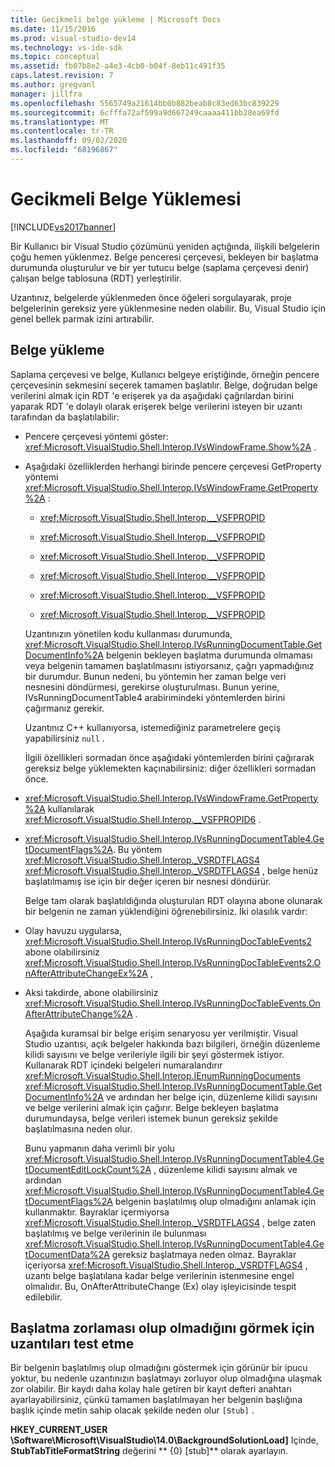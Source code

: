 ```yaml
---
title: Gecikmeli belge yükleme | Microsoft Docs
ms.date: 11/15/2016
ms.prod: visual-studio-dev14
ms.technology: vs-ide-sdk
ms.topic: conceptual
ms.assetid: fb07b8e2-a4e3-4cb0-b04f-8eb11c491f35
caps.latest.revision: 7
ms.author: gregvanl
manager: jillfra
ms.openlocfilehash: 5565749a21614bb0b882beab8c83ed63bc839229
ms.sourcegitcommit: 6cfffa72af599a9d667249caaaa411bb28ea69fd
ms.translationtype: MT
ms.contentlocale: tr-TR
ms.lasthandoff: 09/02/2020
ms.locfileid: "68196867"
---
```

# <a name="delayed-document-loading"></a>Gecikmeli Belge Yüklemesi
[!INCLUDE[vs2017banner](../../includes/vs2017banner.md)]

Bir Kullanıcı bir Visual Studio çözümünü yeniden açtığında, ilişkili belgelerin çoğu hemen yüklenmez. Belge penceresi çerçevesi, bekleyen bir başlatma durumunda oluşturulur ve bir yer tutucu belge (saplama çerçevesi denir) çalışan belge tablosuna (RDT) yerleştirilir.  
  
 Uzantınız, belgelerde yüklenmeden önce öğeleri sorgulayarak, proje belgelerinin gereksiz yere yüklenmesine neden olabilir. Bu, Visual Studio için genel bellek parmak izini artırabilir.  
  
## <a name="document-loading"></a>Belge yükleme  
 Saplama çerçevesi ve belge, Kullanıcı belgeye eriştiğinde, örneğin pencere çerçevesinin sekmesini seçerek tamamen başlatılır. Belge, doğrudan belge verilerini almak için RDT 'e erişerek ya da aşağıdaki çağrılardan birini yaparak RDT 'e dolaylı olarak erişerek belge verilerini isteyen bir uzantı tarafından da başlatılabilir:  
  
- Pencere çerçevesi yöntemi göster: <xref:Microsoft.VisualStudio.Shell.Interop.IVsWindowFrame.Show%2A> .  
  
- Aşağıdaki özelliklerden herhangi birinde pencere çerçevesi GetProperty yöntemi <xref:Microsoft.VisualStudio.Shell.Interop.IVsWindowFrame.GetProperty%2A> :  
  
  - <xref:Microsoft.VisualStudio.Shell.Interop.__VSFPROPID>  
  
  - <xref:Microsoft.VisualStudio.Shell.Interop.__VSFPROPID>  
  
  - <xref:Microsoft.VisualStudio.Shell.Interop.__VSFPROPID>  
  
  - <xref:Microsoft.VisualStudio.Shell.Interop.__VSFPROPID>  
  
  - <xref:Microsoft.VisualStudio.Shell.Interop.__VSFPROPID>  
  
  - <xref:Microsoft.VisualStudio.Shell.Interop.__VSFPROPID>  
  
  Uzantınızın yönetilen kodu kullanması durumunda, <xref:Microsoft.VisualStudio.Shell.Interop.IVsRunningDocumentTable.GetDocumentInfo%2A> belgenin bekleyen başlatma durumunda olmaması veya belgenin tamamen başlatılmasını istiyorsanız, çağrı yapmadığınız bir durumdur. Bunun nedeni, bu yöntemin her zaman belge veri nesnesini döndürmesi, gerekirse oluşturulması. Bunun yerine, IVsRunningDocumentTable4 arabirimindeki yöntemlerden birini çağırmanız gerekir.  
  
  Uzantınız C++ kullanıyorsa, istemediğiniz parametrelere geçiş yapabilirsiniz `null` .  
  
  İlgili özellikleri sormadan önce aşağıdaki yöntemlerden birini çağırarak gereksiz belge yüklemekten kaçınabilirsiniz: diğer özellikleri sormadan önce.  
  
- <xref:Microsoft.VisualStudio.Shell.Interop.IVsWindowFrame.GetProperty%2A> kullanılarak <xref:Microsoft.VisualStudio.Shell.Interop.__VSFPROPID6> .  
  
- <xref:Microsoft.VisualStudio.Shell.Interop.IVsRunningDocumentTable4.GetDocumentFlags%2A>. Bu yöntem <xref:Microsoft.VisualStudio.Shell.Interop._VSRDTFLAGS4> <xref:Microsoft.VisualStudio.Shell.Interop._VSRDTFLAGS4> , belge henüz başlatılmamış ise için bir değer içeren bir nesnesi döndürür.  
  
  Belge tam olarak başlatıldığında oluşturulan RDT olayına abone olunarak bir belgenin ne zaman yüklendiğini öğrenebilirsiniz. İki olasılık vardır:  
  
- Olay havuzu uygularsa, <xref:Microsoft.VisualStudio.Shell.Interop.IVsRunningDocTableEvents2> abone olabilirsiniz <xref:Microsoft.VisualStudio.Shell.Interop.IVsRunningDocTableEvents2.OnAfterAttributeChangeEx%2A> ,  
  
- Aksi takdirde, abone olabilirsiniz <xref:Microsoft.VisualStudio.Shell.Interop.IVsRunningDocTableEvents.OnAfterAttributeChange%2A> .  
  
  Aşağıda kuramsal bir belge erişim senaryosu yer verilmiştir. Visual Studio uzantısı, açık belgeler hakkında bazı bilgileri, örneğin düzenleme kilidi sayısını ve belge verileriyle ilgili bir şeyi göstermek istiyor. Kullanarak RDT içindeki belgeleri numaralandırır <xref:Microsoft.VisualStudio.Shell.Interop.IEnumRunningDocuments> <xref:Microsoft.VisualStudio.Shell.Interop.IVsRunningDocumentTable.GetDocumentInfo%2A> ve ardından her belge için, düzenleme kilidi sayısını ve belge verilerini almak için çağırır. Belge bekleyen başlatma durumundaysa, belge verileri istemek bunun gereksiz şekilde başlatılmasına neden olur.  
  
  Bunu yapmanın daha verimli bir yolu <xref:Microsoft.VisualStudio.Shell.Interop.IVsRunningDocumentTable4.GetDocumentEditLockCount%2A> , düzenleme kilidi sayısını almak ve ardından <xref:Microsoft.VisualStudio.Shell.Interop.IVsRunningDocumentTable4.GetDocumentFlags%2A> belgenin başlatılmış olup olmadığını anlamak için kullanmaktır. Bayraklar içermiyorsa <xref:Microsoft.VisualStudio.Shell.Interop._VSRDTFLAGS4> , belge zaten başlatılmış ve belge verilerinin ile bulunması <xref:Microsoft.VisualStudio.Shell.Interop.IVsRunningDocumentTable4.GetDocumentData%2A> gereksiz başlatmaya neden olmaz. Bayraklar içeriyorsa <xref:Microsoft.VisualStudio.Shell.Interop._VSRDTFLAGS4> , uzantı belge başlatılana kadar belge verilerinin istenmesine engel olmalıdır. Bu, OnAfterAttributeChange (Ex) olay işleyicisinde tespit edilebilir.  
  
## <a name="testing-extensions-to-see-if-they-force-initialization"></a>Başlatma zorlaması olup olmadığını görmek için uzantıları test etme  
 Bir belgenin başlatılmış olup olmadığını göstermek için görünür bir ipucu yoktur, bu nedenle uzantınızın başlatmayı zorluyor olup olmadığına ulaşmak zor olabilir. Bir kaydı daha kolay hale getiren bir kayıt defteri anahtarı ayarlayabilirsiniz, çünkü tamamen başlatılmayan her belgenin başlığına başlık içinde metin sahip olacak şekilde neden olur `[Stub]` .  
  
 **HKEY_CURRENT_USER \Software\Microsoft\VisualStudio\14.0\BackgroundSolutionLoad]** Içinde, **StubTabTitleFormatString** değerini ** {0} [stub]** olarak ayarlayın.
